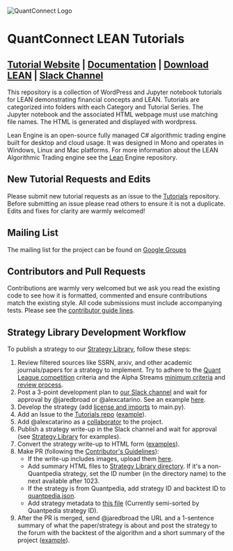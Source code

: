 ![QuantConnect Logo](https://cdn.quantconnect.com/web/i/logo-small.png)
# QuantConnect LEAN Tutorials

[Tutorial Website][1] | [Documentation][2] | [Download LEAN][3] | [Slack Channel][8]
----------

This repository is a collection of WordPress and Jupyter notebook tutorials for LEAN demonstrating financial concepts and LEAN. Tutorials are categorized into folders with each Category and Tutorial Series. The Jupyter notebook and the associated HTML webpage must use matching file names. The HTML is generated and displayed with wordpress.

Lean Engine is an open-source fully managed C# algorithmic trading engine built for desktop and cloud usage. It was designed in Mono and operates in Windows, Linux and Mac platforms. For more information about the LEAN Algorithmic Trading engine see the [Lean][4] Engine repository.


## New Tutorial Requests and Edits ##

Please submit new tutorial requests as an issue to the [Tutorials][5] repository. Before submitting an issue please read others to ensure it is not a duplicate. Edits and fixes for clarity are warmly welcomed!

## Mailing List ##

The mailing list for the project can be found on [Google Groups][6]

## Contributors and Pull Requests ##

Contributions are warmly very welcomed but we ask you read the existing code to see how it is formatted, commented and ensure contributions match the existing style. All code submissions must include accompanying tests. Please see the [contributor guide lines][7].

## Strategy Library Development Workflow ##
To publish a strategy to our [Strategy Library](https://www.quantconnect.com/tutorials/strategy-library/strategy-library), follow these steps:
1. Review filtered sources like SSRN, arxiv, and other academic journals/papers for a strategy to implement. Try to adhere to the [Quant League competition](https://www.quantconnect.com/competitions/quant-league-1) criteria and the Alpha Streams [minimum criteria](https://www.quantconnect.com/docs/alpha-streams/submitting-an-alpha#Submitting-an-Alpha-Minimum-Criteria) and [review process](https://www.quantconnect.com/docs/alpha-streams/submitting-an-alpha#Submitting-an-Alpha-Subsequent-Review-Process).
2. Post a 3-point development plan to [our Slack channel](https://www.quantconnect.com/slack) and wait for approval by @jaredbroad or @alexcatarino. See an example [here](https://cdn.quantconnect.com/i/tu/development-plan-example.png).
3. Develop the strategy (add [license and imports](https://github.com/QuantConnect/Lean/blob/master/Algorithm.Python/BasicTemplateAlgorithm.py#L1) to main.py).
4. Add an Issue to the [Tutorials repo](https://github.com/QuantConnect/Tutorials/issues) ([example](https://github.com/QuantConnect/Tutorials/issues/277)).
5. Add @alexcatarino as a [collaborator](https://www.quantconnect.com/blog/collaborating-in-quantconnect/) to the project.
6. Publish a strategy write-up in the Slack channel and wait for approval (see [Strategy Library](https://www.quantconnect.com/tutorials/strategy-library/strategy-library) for examples).
7. Convert the strategy write-up to HTML form ([examples](https://github.com/QuantConnect/Tutorials/tree/master/04%20Strategy%20Library)).
8. Make PR (following the [Contributor's Guidelines](https://github.com/QuantConnect/Lean/blob/master/CONTRIBUTING.md)):
    - If the write-up includes images, upload them [here](https://www.quantconnect.com/admin/cdnUpload).
    - Add summary HTML files to [Strategy Library directory](https://github.com/QuantConnect/Tutorials/tree/master/04%20Strategy%20Library). If it's a non-Quantpedia strategy, set the ID number (in the directory name) to the next available after 1023.
    - If the strategy is from Quantpedia, add strategy ID and backtest ID to [quantpedia.json](https://github.com/QuantConnect/Tutorials/blob/master/quantpedia.json).
    - Add strategy metadata to [this file](https://github.com/QuantConnect/Tutorials/blob/master/04%20Strategy%20Library/00%20Strategy%20Library/01%20Strategy%20Library.php) (Currently semi-sorted by Quantpedia strategy ID).
9. After the PR is merged, send @jaredbroad the URL and a 1-sentence summary of what the paper/strategy is about and post the strategy to the forum with the backtest of the algorithm and a short summary of the project ([example](https://www.quantconnect.com/forum/discussion/8608/strategy-library-addition-residual-momentum/p1)).

[1]: https://www.quantconnect.com/tutorials "Tutorials Viewer"
[2]: https://www.quantconnect.com/lean/docs "Lean Documentation"
[3]: https://github.com/QuantConnect/Lean/archive/master.zip
[4]: https://github.com/QuantConnect/Lean
[5]: https://github.com/QuantConnect/Tutorials/issues
[6]: https://groups.google.com/forum/#!forum/lean-engine
[7]: https://github.com/QuantConnect/Lean/blob/master/CONTRIBUTING.md
[8]: https://www.quantconnect.com/slack
